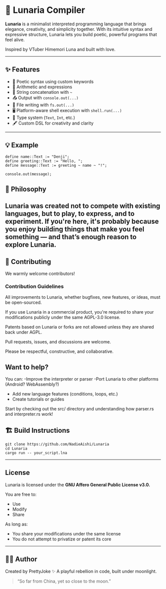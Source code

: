 # 🌙 Lunaria Compiler

**Lunaria** is a minimalist interpreted programming language that brings elegance, creativity, and simplicity together. With its intuitive syntax and expressive structure, Lunaria lets you build poetic, powerful programs that feel alive.

Inspired by VTuber Himemori Luna and built with love.

---

## ✨ Features

- 🌸 Poetic syntax using custom keywords
- 🧮 Arithmetic and expressions
- 🧵 String concatenation with `~`
- 📤 Output with `console.out(...)`
- 📁 File writing with `fs.out(...)`
- 🖥️ Platform-aware shell execution with `shell.run(...)`
- 🧠 Type system (`Text`, `Int`, etc.)
- 🖋️ Custom DSL for creativity and clarity

---

## 💡 Example

```lunaria
define name::Text := "Denji";
define greeting::Text := "Hello, ";
define message::Text := greeting ~ name ~ "!";

console.out(message);
```
## 🧠 Philosophy
Lunaria was created not to compete with existing languages, but to play, to express, and to experiment.
If you're here, it's probably because you enjoy building things that make you feel something — and that’s enough reason to explore Lunaria.
---
## 🤝 Contributing
We warmly welcome contributors!

### Contribution Guidelines
All improvements to Lunaria, whether bugfixes, new features, or ideas, must be open-sourced.

If you use Lunaria in a commercial product, you're required to share your modifications publicly under the same AGPL-3.0 license.

Patents based on Lunaria or forks are not allowed unless they are shared back under AGPL.

Pull requests, issues, and discussions are welcome.

Please be respectful, constructive, and collaborative.

## Want to help?
You can:
-Improve the interpreter or parser
-Port Lunaria to other platforms (Android? WebAssembly?)
- Add new language features (conditions, loops, etc.)
- Create tutorials or guides

Start by checking out the src/ directory and understanding how parser.rs and interpreter.rs work!

## 🏗️ Build Instructions
```
git clone https://github.com/NadieAishi/Lunaria
cd Lunaria
cargo run -- your_script.lna
```
---

## License
Lunaria is licensed under the **GNU Affero General Public License v3.0.**

You are free to:
- Use
- Modify
- Share

As long as:
- You share your modifications under the same license
- You do not attempt to privatize or patent its core

---
## 🧑‍🎤 Author
Created by PrettyJoke ✨
A playful rebellion in code, built under moonlight.

 > “So far from China, yet so close to the moon.”

